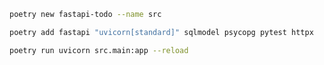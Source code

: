 ```bash
poetry new fastapi-todo --name src
```

```bash
poetry add fastapi "uvicorn[standard]" sqlmodel psycopg pytest httpx
```

```bash
poetry run uvicorn src.main:app --reload
```
